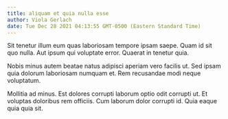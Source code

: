```yaml
---
title: aliquam et quia nulla esse
author: Viola Gerlach
date: Tue Dec 28 2021 04:13:55 GMT-0500 (Eastern Standard Time)
---
```

Sit tenetur illum eum quas laboriosam tempore ipsam saepe. Quam id sit quo nulla. Aut ipsum qui voluptate error. Quaerat in tenetur quia.

 Nobis minus autem beatae natus adipisci aperiam vero facilis ut. Sed ipsam quia dolorum laboriosam numquam et. Rem recusandae modi neque voluptatum.

 Mollitia ad minus. Est dolores corrupti laborum optio odit corrupti ut. Et voluptas doloribus rem officiis. Cum laborum dolor corrupti id. Quia eaque quia quia sit.